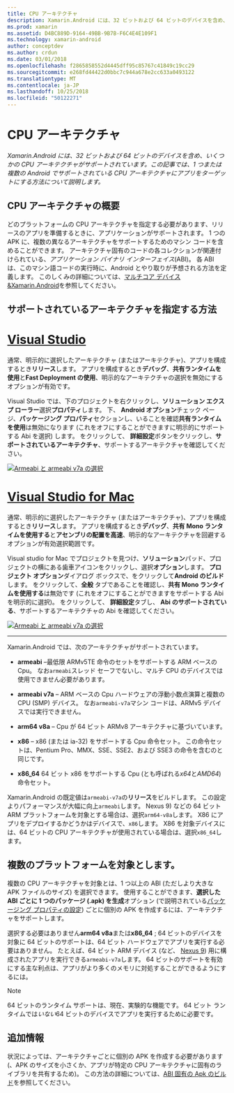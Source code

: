 ```yaml
---
title: CPU アーキテクチャ
description: Xamarin.Android には、32 ビットおよび 64 ビットのデバイスを含め、いくつかの CPU アーキテクチャがサポートされています。 この記事では、1 つまたは複数の Android でサポートされている CPU アーキテクチャにアプリをターゲットにする方法について説明します。
ms.prod: xamarin
ms.assetid: D4BC889D-9164-49BB-9B7B-F6C4E4E109F1
ms.technology: xamarin-android
author: conceptdev
ms.author: crdun
ms.date: 03/01/2018
ms.openlocfilehash: f2865858552d4445dff95c85767c41849c19cc29
ms.sourcegitcommit: e268fd44422d0bbc7c944a678e2cc633a0493122
ms.translationtype: MT
ms.contentlocale: ja-JP
ms.lasthandoff: 10/25/2018
ms.locfileid: "50122271"
---
```

# <a name="cpu-architectures"></a>CPU アーキテクチャ

_Xamarin.Android には、32 ビットおよび 64 ビットのデバイスを含め、いくつかの CPU アーキテクチャがサポートされています。この記事では、1 つまたは複数の Android でサポートされている CPU アーキテクチャにアプリをターゲットにする方法について説明します。_

## <a name="cpu-architectures-overview"></a>CPU アーキテクチャの概要

どのプラットフォームの CPU アーキテクチャを指定する必要があります、リリースのアプリを準備するときに、アプリケーションがサポートされます。 1 つの APK に、複数の異なるアーキテクチャをサポートするためのマシン コードを含めることができます。 アーキテクチャ固有のコードの各コレクションが関連付けられている、*アプリケーション バイナリ インターフェイス*(ABI)。 各 ABI は、このマシン語コードの実行時に、Android とやり取りが予想される方法を定義します。
このしくみの詳細については、[マルチコア デバイス&amp;Xamarin.Android](~/android/deploy-test/multicore-devices.md)を参照してください。


## <a name="how-to-specify-supported-architectures"></a>サポートされているアーキテクチャを指定する方法

# <a name="visual-studiotabwindows"></a>[Visual Studio](#tab/windows)

通常、明示的に選択したアーキテクチャ (またはアーキテクチャ)、アプリを構成するとき**リリース**します。 アプリを構成するとき**デバッグ**、**共有ランタイムを使用**と**Fast Deployment の使用**、明示的なアーキテクチャの選択を無効にするオプションが有効です。

Visual Studio では、下のプロジェクトを右クリックし、**ソリューション エクスプ ローラー**選択**プロパティ**します。 下、 **Android オプション**チェック ページ、**パッケージング プロパティ**セクションし、いることを確認**共有ランタイムを使用**は無効になります (これをオフにすることができますに明示的にサポートする Abi を選択) します。 をクリックして、 **詳細設定**ボタンをクリックし、**サポートされているアーキテクチャ**、サポートするアーキテクチャを確認してください。

[![Armeabi と armeabi v7a の選択](cpu-architectures-images/vs/01-abi-selections-sml.png)](cpu-architectures-images/vs/01-abi-selections.png#lightbox)

# <a name="visual-studio-for-mactabmacos"></a>[Visual Studio for Mac](#tab/macos)

通常、明示的に選択したアーキテクチャ (またはアーキテクチャ)、アプリを構成するとき**リリース**します。 アプリを構成するとき**デバッグ**、**共有 Mono ランタイムを使用する**と**アセンブリの配置を高速**、明示的なアーキテクチャを回避するオプションが有効選択範囲です。

Visual studio for Mac でプロジェクトを見つけ、**ソリューション**パッド、プロジェクトの横にある歯車アイコンをクリックし、選択**オプション**します。 **プロジェクト オプション**ダイアログ ボックスで、をクリックして**Android のビルド**します。 をクリックして、**全般** タブであることを確認し、**共有 Mono ランタイムを使用する**は無効です (これをオフにすることができますをサポートする Abi を明示的に選択)。 をクリックして、 **詳細設定**タブし、 **Abi のサポートされている**、サポートするアーキテクチャの Abi を確認してください。

[![Armeabi と armeabi v7a の選択](cpu-architectures-images/xs/01-abi-selections-sml.png)](cpu-architectures-images/xs/01-abi-selections.png#lightbox)

-----


Xamarin.Android では、次のアーキテクチャがサポートされています。

-   **armeabi** &ndash;最低限 ARMv5TE 命令のセットをサポートする ARM ベースの Cpu。 なお`armeabi`スレッド セーフでないし、マルチ CPU のデバイスでは使用できません必要があります。

-   **armeabi v7a** &ndash; ARM ベースの Cpu ハードウェアの浮動小数点演算と複数の CPU (SMP) デバイス。 なお`armeabi-v7a`マシン コードは、ARMv5 デバイスでは実行できません。

-   **arm64 v8a** &ndash; Cpu が 64 ビット ARMv8 アーキテクチャに基づいています。

-   **x86** &ndash; x86 (または ia-32) をサポートする Cpu 命令セット。 この命令セットは、Pentium Pro、MMX、SSE、SSE2、および SSE3 の命令を含むのと同じです。

-   **x86_64** 64 ビット x86 をサポートする Cpu (とも呼ばれる*x64*と*AMD64*) 命令セット。

Xamarin.Android の既定値は`armeabi-v7a`の**リリース**をビルドします。 この設定よりパフォーマンスが大幅に向上`armeabi`します。 Nexus 9) などの 64 ビット ARM プラットフォームを対象とする場合は、選択`arm64-v8a`します。 X86 にアプリをデプロイするかどうかはデバイスで、`x86`します。 X86 を対象デバイスには、64 ビットの CPU アーキテクチャが使用されている場合は、選択`x86_64`します。

## <a name="targeting-multiple-platforms"></a>複数のプラットフォームを対象とします。

複数の CPU アーキテクチャを対象とは、1 つ以上の ABI (ただしより大きな APK ファイルのサイズ) を選択できます。 使用することができます、**選択した ABI ごとに 1 つのパッケージ (.apk) を生成**オプション (で説明されている[パッケージング プロパティの設定](~/android/deploy-test/release-prep/index.md#Set_Packaging_Properties)) ごとに個別の APK を作成するには、アーキテクチャをサポートします。

選択する必要はありません**arm64 v8a**または**x86_64** ; 64 ビットのデバイスを対象に 64 ビットのサポートは、64 ビット ハードウェアでアプリを実行する必要はありません。 たとえば、64 ビット ARM デバイス (など、 [Nexus 9](http://www.google.com/nexus/9/)) 用に構成されたアプリを実行できる`armeabi-v7a`します。 64 ビットのサポートを有効にする主な利点は、アプリがより多くのメモリに対処することができるようにするには。

> [!NOTE]
> 64 ビットのランタイム サポートは、現在、実験的な機能です。 64 ビット ランタイムでは*いない*64 ビットのデバイスでアプリを実行するために必要です。 

## <a name="additional-information"></a>追加情報

状況によっては、アーキテクチャごとに個別の APK を作成する必要があります (、APK のサイズを小さくか、アプリが特定の CPU アーキテクチャに固有のライブラリを共有するため)。
この方法の詳細については、[ABI 固有の Apk のビルド](~/android/deploy-test/building-apps/abi-specific-apks.md)を参照してください。
